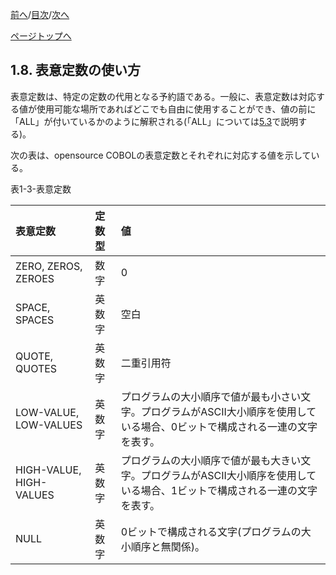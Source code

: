 <!--navi start1-->
[前へ](1-7-3.md)/[目次](https://opensourcecobol.github.io/markdown/TOC.html)/[次へ](1-9.md)
<!--navi end1-->
<!--navi start2-->

[ページトップへ](1-8.md)
<!--navi end2-->
## 1.8. 表意定数の使い方

表意定数は、特定の定数の代用となる予約語である。一般に、表意定数は対応する値が使用可能な場所であればどこでも自由に使用することができ、値の前に「ALL」が付いているかのように解釈される(「ALL」については[5.3](5-3.md)で説明する)。

次の表は、opensource COBOLの表意定数とそれぞれに対応する値を示している。

表1-3-表意定数

| 表意定数 | 定数型  | 値 |
| :--- | :--- | :--- |
| ZERO, ZEROS, ZEROES | 数字 | 0 |
| SPACE, SPACES | 英数字 | 空白 |
| QUOTE, QUOTES | 英数字 | 二重引用符 |
| LOW-VALUE, LOW-VALUES | 英数字 |プログラムの大小順序で値が最も小さい文字。プログラムがASCII大小順序を使用している場合、0ビットで構成される一連の文字を表す。 |
| HIGH-VALUE, HIGH-VALUES | 英数字 | プログラムの大小順序で値が最も大きい文字。プログラムがASCII大小順序を使用している場合、1ビットで構成される一連の文字を表す。 |
| NULL | 英数字 | 0ビットで構成される文字(プログラムの大小順序と無関係)。 |


